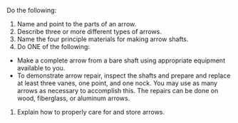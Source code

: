 Do the following:

1. Name and point to the parts of an arrow.
1. Describe three or more different types of arrows.
1. Name the four principle materials for making arrow shafts.
1. Do ONE of the following:

- Make a complete arrow from a bare shaft using appropriate equipment available to you.
- To demonstrate arrow repair, inspect the shafts and prepare and replace at least three vanes, one point, and one nock. You may use as many arrows as necessary to accomplish this. The repairs can be done on wood, fiberglass, or aluminum arrows.

1. Explain how to properly care for and store arrows.
